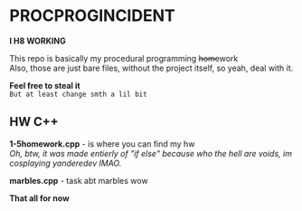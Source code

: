 # PROCPROGINCIDENT
**I H8 WORKING**  

This repo is basically my procedural programming ~~home~~work  
Also, those are just bare files, without the project itself, so yeah, deal with it.
  
**Feel free to steal it**  
```But at least change smth a lil bit```
## HW C++
**1-5homework.cpp** - is where you can find my hw  
*Oh, btw, it was made entierly of "if else" because who the hell are voids, im cosplaying yanderedev lMAO.*  

**marbles.cpp** - task abt marbles wow
  
  
  
  
  
  
**That all for now**
